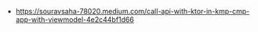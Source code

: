 - https://souravsaha-78020.medium.com/call-api-with-ktor-in-kmp-cmp-app-with-viewmodel-4e2c44bf1d66
